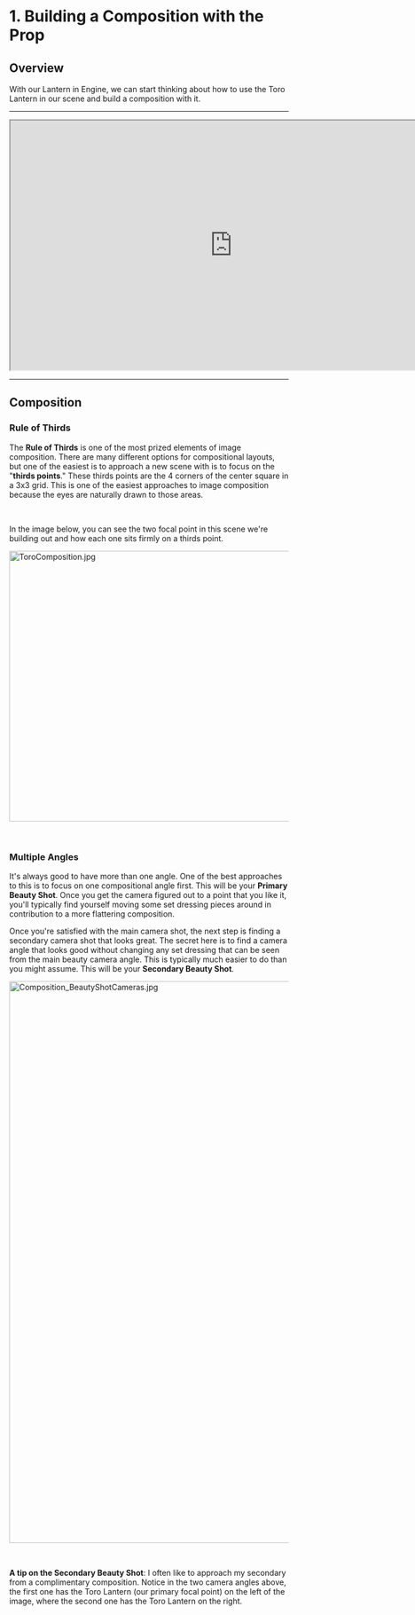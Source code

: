 # 1. Building a Composition with the Prop

<h2>Overview</h2>
<p>With our Lantern in Engine, we can start thinking about how to use the Toro Lantern in our scene and build a composition with it.</p>
<hr>
<p><iframe src="https://www.youtube.com/embed/_pWzysbv-po?rel=0" width="800" height="450" allowfullscreen="allowfullscreen" allow="accelerometer; autoplay; clipboard-write; encrypted-media; gyroscope; picture-in-picture"></iframe></p>
<hr>
<h2>Composition</h2>
<h3>Rule of Thirds</h3>
<p>The <strong>Rule of Thirds</strong> is one of the most prized elements of image composition. There are many different options for compositional layouts, but one of the easiest is to approach a new scene with is to focus on the "<strong>thirds points</strong>." These thirds points are the 4 corners of the center square in a 3x3 grid. This is one of the easiest approaches to image composition because the eyes are naturally drawn to those areas.</p>
<p>&nbsp;</p>
<p>In the image below, you can see the two focal point in this scene we're building out and how each one sits firmly on a thirds point.</p>
<p><img src="https://vertexschool.instructure.com/courses/204/files/13009/preview?verifier=6nIFrh1CLUlGw3IuYCgkI8UMpcZzicr32t3X0DXe" alt="ToroComposition.jpg" width="900" height="488" data-api-endpoint="https://vertexschool.instructure.com/api/v1/courses/204/files/13009" data-api-returntype="File"></p>
<p>&nbsp;</p>
<h3>Multiple Angles</h3>
<p>It's always good to have more than one angle. One of the best approaches to this is to focus on one compositional angle first. This will be your <strong>Primary Beauty Shot</strong>. Once you get the camera figured out to a point that you like it, you'll typically find yourself moving some set dressing pieces around in contribution to a more flattering composition.</p>
<p>Once you're satisfied with the main camera shot, the next step is finding a secondary camera shot that looks great. The secret here is to find a camera angle that looks good without changing any set dressing that can be seen from the main beauty camera angle. This is typically much easier to do than you might assume. This will be your <strong>Secondary Beauty Shot</strong>.</p>
<p><img src="https://vertexschool.instructure.com/courses/204/files/13010/preview?verifier=bglPp4i1VB7tb2iVrgqXZPpVhaZVAVTqzvJX7R71" alt="Composition_BeautyShotCameras.jpg" width="900" height="1013" data-api-endpoint="https://vertexschool.instructure.com/api/v1/courses/204/files/13010" data-api-returntype="File"></p>
<p>&nbsp;</p>
<p><strong>A tip on the Secondary Beauty Shot</strong>: I often like to approach my secondary from a complimentary composition. Notice in the two camera angles above, the first one has the Toro Lantern (our primary focal point) on the left of the image, where the second one has the Toro Lantern on the right.</p>
